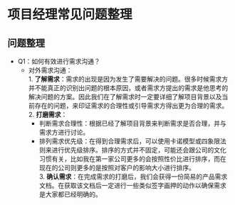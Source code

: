 # 项目经理常见问题整理

## 问题整理

* Q1：如何有效进行需求沟通？
	* 对外需求沟通：
	<br/>1. **了解需求**：需求的出现是因为发生了需要解决的问题。很多时候需求方并不能真正的识别出问题的根本原因，或者需求方提出的需求是他思考的解决问题的方案。因此我们在了解需求时一定要详细了解项目背景以及当前存在的问题，来印证需求的合理性或引导需求方得出更为合理的需求。
	<br/>2. **打磨需求**：
		* 判断需求合理性：根据已经了解项目背景来判断需求是否合理，并与需求方进行讨论。
		* 排列需求优先级：在得到合理需求后，可以使用卡诺模型或四象限法则来进行优先级排序。排序的方式并不固定，可能还会跟公司的文化习惯有关，比如我在第一家公司更多的会按照性价比进行排序，而在现在的公司则更多的是按照对客户的影响大小进行排序。
	<br/>3. **确认需求**：在完成需求的打磨后，我们会获得一份简易的产品需求文档。在获取该文档后一定进行一些类似签字画押的动作以确保需求是大家都已经明确的。

